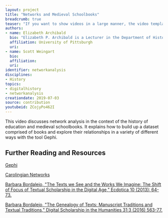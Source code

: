 ```yaml
---
layout: project
title: "Networks and Medieval Schoolbooks"
breadcrumb: true
teaser: "If you want to show videos in a large manner, the video template is the right choice."
authors: 
- name: Elizabeth Archibald
  bio: "Elizabeth P. Archibald is a Lecturer in the Department of History at the University of Pittsburgh. Her research focuses on the history of education in medieval Europe and the history of the book, and she is the author of articles and chapters on these subjects as well as Ask the Past: Pertinent and Impertinent Advice from Yesteryear (2015)."
  affiliation: University of Pittsburgh
  uri:
- name: Scott Weingart
  bio:
  affiliation:
  uri:
identifier: networkanalysis
disciplines: 
- History
topics:
- digitalhistory
- networkanalysis
creationdate: 2019-07-03
source: contribution
youtubeid: ZCojyPo462I
---
```



This video discusses network analysis in the context of the history of education and medieval schoolbooks. It explains how to build up a dataset comprised of books and explore their relationships in a variety of different ways with the tool Gephi.

## Further Reading and Resources

[Gephi](https://gephi.org/)

[Carolingian Networks](https://digitalhumanities.duke.edu/projects/carolingian-networks)

[Barbara Bordalejo, "The Texts we See and the Works We Imagine: The Shift of Focus of Textual Scholarship in the Digital Age," Ecdotica 10 (2013): 64-73.](https://www.fundacionaquae.org/wp-content/uploads/2017/09/Ecdotica1.pdf)

[Barbara Bordalejo, "The Genealogy of Texts: Manuscript Traditions and Textual Traditions," Digital Scholarship in the Humanities 31:3 (2016) 563-77.](https://zenodo.org/record/2564257)

